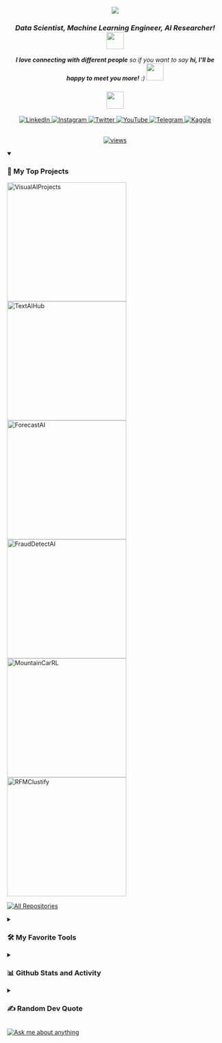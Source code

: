 <p align="center">
  <a href="https://github.com/MohamadsalehMoradpoor/readme-typing-svg">
    <img src="https://readme-typing-svg.demolab.com/?lines=🤖%20Mohamadsaleh%20Moradpoor :%29&font=Fira%20Code&center=true&width=440&height=45&color=007fff&vCenter=true&pause=1000&size=22" /></a>
</p>

<h3 align="center">
  <em><b>Data Scientist, Machine Learning Engineer, AI Researcher! </b><img src="https://media.giphy.com/media/WUlplcMpOCEmTGBtBW/giphy.gif" width="40"></em><br>
</h3>

<p align="center">
  <em><b>I love connecting with different people</b> so if you want to say <b>hi, I'll be happy to meet you more!</b> :)</em> <img src="https://media.giphy.com/media/LnQjpWaON8nhr21vNW/giphy.gif" width="40">
</p>

<h3 align="center"><img src="https://media.giphy.com/media/VgCDAzcKvsR6OM0uWg/giphy.gif" width="40"></h3>
<div align="center">
  <a href="https://www.linkedin.com/in/mohamad-moradpoor/">
    <img src="https://img.shields.io/badge/LinkedIn-%230077B5.svg?logo=linkedin&logoColor=white" alt="LinkedIn">
  </a>
  <a href="https://www.instagram.com/mr.programmer78">
    <img src="https://img.shields.io/badge/Instagram-%23E4405F.svg?logo=Instagram&logoColor=white" alt="Instagram">
  </a>
  <a href="https://twitter.com/https://twitter.com/mohamadMo696">
    <img src="https://img.shields.io/badge/Twitter-27A3E3.svg?logo=Twitter&logoColor=white" alt="Twitter">
  </a>
  <a href="https://youtube.com/channel/UCA_22c2ndhSnK-FyszESSOg">
    <img src="https://img.shields.io/badge/YouTube-%23FF0000.svg?logo=YouTube&logoColor=white" alt="YouTube">
  </a>
  <a href="https://t.me/+54Kl8M-SGohjYTY8">
    <img src="https://img.shields.io/badge/Telegram-0088CC.svg?logo=Telegram&logoColor=white" alt="Telegram">
  </a>
  <a href="https://www.kaggle.com/mohammad696">
    <img src="https://img.shields.io/badge/Kaggle-20BEFF.svg?logo=kaggle&logoColor=white" alt="Kaggle">
  </a>
</div>

<br/>

<!-- Social badges section -->
<p align="center">
  <a href="https://visitcount.itsvg.in">
    <img alt="views" title="GitHub profile views" src="https://visitcount.itsvg.in/api?id=MohamadsalehMoradpoor&label=Profile%20Views&color=11&icon=5&pretty=true"/></a>
</p>

<details open> 
  <summary><h3>📕 My Top Projects</h3></summary>

  <p align="left">
    <a href="https://github.com/MohamadsalehMoradpoor/VisualAIProjects"><img width="278" src="https://denvercoder1-github-readme-stats.vercel.app/api/pin/?username=MohamadsalehMoradpoor&repo=VisualAIProjects&theme=react&bg_color=1F222E&title_color=F85D7F&hide_border=true&icon_color=F8D866&show_icons=false" alt="VisualAIProjects"></a>
    <a href="https://github.com/MohamadsalehMoradpoor/TextAIHub"><img width="278" src="https://denvercoder1-github-readme-stats.vercel.app/api/pin/?username=MohamadsalehMoradpoor&repo=TextAIHub&theme=react&bg_color=1F222E&title_color=F85D7F&hide_border=true&icon_color=F8D866&show_icons=false" alt="TextAIHub"></a>
    <a href="https://github.com/MohamadsalehMoradpoor/ForecastAI"><img width="278" src="https://denvercoder1-github-readme-stats.vercel.app/api/pin/?username=MohamadsalehMoradpoor&repo=ForecastAI&theme=react&bg_color=1F222E&title_color=F85D7F&hide_border=true&icon_color=F8D866&show_icons=false" alt="ForecastAI"></a>
    <a href="https://github.com/MohamadsalehMoradpoor/FraudDetectAI"><img width="278" src="https://denvercoder1-github-readme-stats.vercel.app/api/pin/?username=MohamadsalehMoradpoor&repo=FraudDetectAI&theme=react&bg_color=1F222E&title_color=F85D7F&hide_border=true&icon_color=F8D866&show_icons=false" alt="FraudDetectAI"></a>
    <a href="https://github.com/MohamadsalehMoradpoor/MountainCarRL"><img width="278" src="https://denvercoder1-github-readme-stats.vercel.app/api/pin/?username=MohamadsalehMoradpoor&repo=MountainCarRL&theme=react&bg_color=1F222E&title_color=F85D7F&hide_border=true&icon_color=F8D866&show_icons=false" alt="MountainCarRL"></a>
    <a href="https://github.com/MohamadsalehMoradpoor/RFMClustify"><img width="278" src="https://denvercoder1-github-readme-stats.vercel.app/api/pin/?username=MohamadsalehMoradpoor&repo=RFMClustify&theme=react&bg_color=1F222E&title_color=F85D7F&hide_border=true&icon_color=F8D866&show_icons=false" alt="RFMClustify"></a>
  </p>

  <a href="https://github.com/MohamadsalehMoradpoor?tab=repositories&sort=stargazers"><img alt="All Repositories" title="All Repositories" src="https://custom-icon-badges.demolab.com/badge/-Click%20Here%20For%20All%20My%20Repos-1F222E?style=for-the-badge&logoColor=white&logo=repo"/></a>
</details>

<details> 
  <summary><h3>🛠️ My Favorite Tools</h3></summary>

  <h4>👨‍💻 Programming and Markup Languages</h4>

  <p>
      <a href="https://github.com/search?q=user%3AMohamadsalehMoradpoor+language%3Apython"><img alt="Python" src="https://img.shields.io/badge/Python-14354C.svg?logo=python&logoColor=white"></a>
      <a href="https://github.com/search?q=user%3AMohamadsalehMoradpoor+language%3Asql"><img alt="SQL" src="https://custom-icon-badges.demolab.com/badge/SQL-025E8C.svg?logo=database&logoColor=white"></a>
      <a href="https://github.com/search?q=user%3AMohamadsalehMoradpoor+language%3Amarkdown"><img alt="Markdown" src="https://img.shields.io/badge/Markdown-000000.svg?logo=markdown&logoColor=white"></a>
  </p>
  
  <h4>🧰 Frameworks and Libraries</h4>

  <p>
      <a href="https://numpy.org/"><img alt="NumPy" src="https://img.shields.io/badge/NumPy-013243.svg?logo=numpy&logoColor=white"></a>
      <a href="https://pandas.pydata.org/"><img alt="Pandas" src="https://img.shields.io/badge/Pandas-150458.svg?logo=pandas&logoColor=white"></a>
      <a href="https://www.scipy.org/"><img alt="SciPy" src="https://img.shields.io/badge/SciPy-8CAAE6.svg?logo=scipy&logoColor=white"></a>
      <a href="https://plotly.com/python/"><img alt="Plotly" src="https://img.shields.io/badge/Plotly-3F4F75.svg?logo=plotly&logoColor=white"></a>
      <a href="https://scikit-learn.org/"><img alt="sklearn" src="https://img.shields.io/badge/scikit--learn-F7931E.svg?logo=scikitlearn&logoColor=white"></a>
      <a href="https://www.tensorflow.org/"><img alt="TensorFlow" src="https://img.shields.io/badge/TensorFlow-FF6F00.svg?logo=tensorflow&logoColor=white"></a>
      <a href="https://keras.io/"><img alt="Keras" src="https://img.shields.io/badge/Keras-D00000.svg?logo=keras&logoColor=white"></a>
      <a href="https://pytorch.org/"><img alt="PyTorch" src="https://img.shields.io/badge/PyTorch-EE4C2C.svg?logo=pytorch&logoColor=white"></a>
      <a href="https://spark.apache.org/"><img alt="Apache Spark" src="https://img.shields.io/badge/Apache%20Spark-E25A1C.svg?logo=apache-spark&logoColor=white"></a>
      <a href="https://flask.palletsprojects.com/"><img alt="Flask" src="https://img.shields.io/badge/Flask-000000.svg?logo=flask&logoColor=white"></a></a>
  </p>
  
  <h4>🗄️ Databases and Cloud Hosting</h4>

  <p>
      <a href="https://www.mysql.com/"><img alt="MySQL" src="https://img.shields.io/badge/MySQL-00f.svg?logo=mysql&logoColor=white"></a>
      <a href="https://www.postgresql.org/"><img alt="PostgreSQL" src ="https://img.shields.io/badge/PostgreSQL-316192.svg?logo=postgresql&logoColor=white"></a>

  <h4>💻 Software and Tools</h4>

  <p>
      <a href="https://www.anaconda.com/"><img alt="Anaconda" src="https://img.shields.io/badge/Anaconda-42B029.svg?logo=anaconda&logoColor=white"></a>
      <a href="https://jupyter.org/"><img alt="Jupyter" src="https://img.shields.io/badge/Jupyter-F37626.svg?logo=Jupyter&logoColor=white"></a>
      <a href="https://www.jetbrains.com/pycharm/"><img alt="PyCharm" src="https://img.shields.io/badge/PyCharm-000000.svg?logo=pycharm&logoColor=white"></a>
      <a href="https://code.visualstudio.com/"><img alt="Visual Studio Code" src="https://img.shields.io/badge/Visual%20Studio%20Code-0078d7.svg?logo=visual-studio-code&logoColor=white"></a>
      <a href="https://visualstudio.microsoft.com/"><img alt="Visual Studio" src="https://img.shields.io/badge/Visual%20Studio-5C2D91.svg?logo=visual-studio&logoColor=white"></a>
      <a href="https://notepad-plus-plus.org/"><img alt="Notepad++" src="https://img.shields.io/badge/Notepad++-90E59A.svg?logo=notepadplusplus&logoColor=white"></a>
      <a href="https://atom.io/"><img alt="Atom" src="https://img.shields.io/badge/Atom-66595C.svg?logo=atom&logoColor=white"></a>
      <a href="https://git-scm.com/"><img alt="Git" src="https://img.shields.io/badge/Git-F05033.svg?logo=git&logoColor=white"></a>
      <a href="https://git-scm.com/"><img alt="Git Bash" src="https://img.shields.io/badge/Git%20Bash-F05032.svg?logo=git&logoColor=white"></a>
      <a href="https://desktop.github.com/"><img alt="GitHub Desktop" src="https://img.shields.io/badge/GitHub%20Desktop-8034A9.svg?logo=github&logoColor=white"></a>
      <a href="https://about.gitlab.com/"><img alt="GitLab" src="https://img.shields.io/badge/GitLab-FCA121.svg?logo=gitlab&logoColor=white"></a>
      <a href="https://www.kaggle.com/"><img alt="Kaggle" src="https://img.shields.io/badge/Kaggle-20BEFF.svg?logo=kaggle&logoColor=white"></a>
      <a href="https://databricks.com/"><img alt="Databricks" src="https://img.shields.io/badge/Databricks-FF813F.svg?logo=databricks&logoColor=white"></a>
      <a href="https://grafana.com/"><img alt="Grafana" src="https://img.shields.io/badge/Grafana-F46800.svg?logo=grafana&logoColor=white"></a>
      <a href="https://www.vmware.com/"><img alt="VMware Virtual Machine" src="https://img.shields.io/badge/VMware%20Virtual%20Machine-607078.svg?logo=vmware&logoColor=white"></a>
      <a href="https://ubuntu.com/"><img alt="Ubuntu" src="https://img.shields.io/badge/Ubuntu-E95420.svg?logo=ubuntu&logoColor=white"></a>
      <a href="https://filezilla-project.org/"><img alt="FileZilla" src="https://img.shields.io/badge/FileZilla-BF0000.svg?logo=filezilla&logoColor=white"></a>
      <a href="https://stackoverflow.com/"><img alt="Stack Overflow" src="https://img.shields.io/badge/-Stack%20Overflow-FE7A16?logo=stack-overflow&logoColor=white"></a>
      <a href="https://www.office.com/"><img alt="Microsoft Office" src="https://img.shields.io/badge/Microsoft%20Office-D83B01?logo=microsoft-office&logoColor=white"></a>
  </p>
</details>

<details> 
  <summary><h3>📊 Github Stats and Activity</h3></summary>

  <h4>🔥 Streak Stats</h4>

  <p>
    <a href="https://github.com/MohamadsalehMoradpoor/github-readme-streak-stats">
      <img title="🔥 Get streak stats for your profile at git.io/streak-stats" alt="MohamadsalehMoradpoor's streak" src="https://streak-stats.demolab.com/?user=MohamadsalehMoradpoor&theme=monokai-metallian&hide_border=true"/>
    </a>
  </p>

  <h4>💻 GitHub Profile Stats</h4>

  | <a href="https://github.com/anuraghazra/github-readme-stats"><img align="center" src="https://github-readme-stats.vercel.app/api?username=MohamadsalehMoradpoor&show_icons=true&include_all_commits=true&theme=react&hide_border=true" alt="Donatello's github stats" /></a> | <a href="https://github.com/anuraghazra/github-readme-stats"><img align="center" src="https://github-readme-stats.vercel.app/api/top-langs/?username=MohamadsalehMoradpoor&layout=compact&theme=react&hide_border=true" /></a> |
  | ------------- | ------------- |
  
  <a href="https://github.com/ashutosh00710/github-readme-activity-graph"><img alt="Donatello's Activity Graph" src="https://github-readme-activity-graph.vercel.app/graph/?username=MohamadsalehMoradpoor&bg_color=1F222E&color=F8D866&line=F85D7F&point=FFFFFF&hide_border=true" /></a>
</details>

<details>
  <summary><h3>✍️ Random Dev Quote</h3></summary>
  <img src="https://quotes-github-readme.vercel.app/api?type=horizontal&theme=radical">
</details>

<a href="https://github.com/MohamadsalehMoradpoor/MohamadsalehMoradpoor/issues"><img alt="Ask me about anything" src="https://img.shields.io/badge/Ask%20me%20about%20anything-000000?style=for-the-badge&logo=github"></a>
